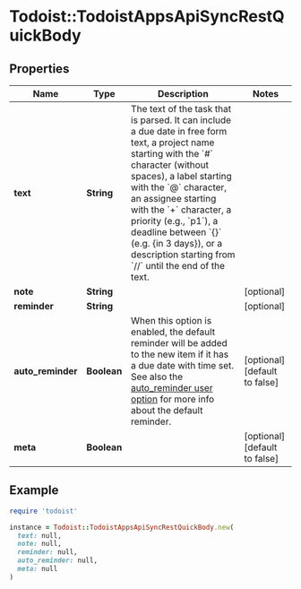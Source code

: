 # Todoist::TodoistAppsApiSyncRestQuickBody

## Properties

| Name | Type | Description | Notes |
| ---- | ---- | ----------- | ----- |
| **text** | **String** | The text of the task that is parsed. It can include a due date in free form text, a project name starting with the &#x60;#&#x60; character (without spaces), a label starting with the &#x60;@&#x60; character, an assignee starting with the &#x60;+&#x60; character, a priority (e.g., &#x60;p1&#x60;), a deadline between &#x60;{}&#x60; (e.g. {in 3 days}), or a description starting from &#x60;//&#x60; until the end of the text. |  |
| **note** | **String** |  | [optional] |
| **reminder** | **String** |  | [optional] |
| **auto_reminder** | **Boolean** | When this option is enabled, the default reminder will be added to the new item if it has a due date with time set. See also the [auto_reminder user option](#tag/Sync/User) for more info about the default reminder. | [optional][default to false] |
| **meta** | **Boolean** |  | [optional][default to false] |

## Example

```ruby
require 'todoist'

instance = Todoist::TodoistAppsApiSyncRestQuickBody.new(
  text: null,
  note: null,
  reminder: null,
  auto_reminder: null,
  meta: null
)
```

